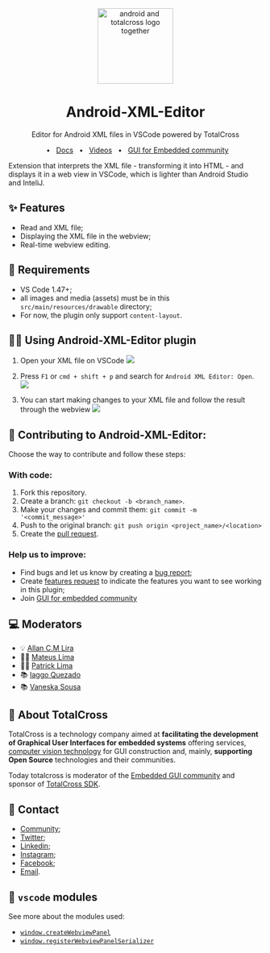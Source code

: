 
<div align="center"> <img src="https://i.imgur.com/zcQ1Z6r.png" alt="android and totalcross logo together" width="150" height="150"/> </div>

<div align="center"> 
<h1> Android-XML-Editor </h1> </div>
<p align="center"> Editor for Android XML files in VSCode powered by TotalCross </strong></em></p>

<div align="center">
  <span>&nbsp;&nbsp;•&nbsp;&nbsp;</span>
  <a href="https://developer.android.com/guide/topics/ui" target="_blank">Docs</a>
  <span>&nbsp;&nbsp;•&nbsp;&nbsp;</span>
  <a href="https://www.youtube.com/c/totalcross" target="_blank">Videos</a>
  <span>&nbsp;&nbsp;•&nbsp;&nbsp;</span>
  <a href="https://t.me/guiembedded" target="_blank">GUI for Embedded community</a>
</div>


Extension that interprets the XML file - transforming it into HTML - and displays it in a web view in VSCode, which is lighter than Android Studio and InteliJ.


## :sparkles: Features
* Read and XML file;
* Displaying the XML file in the webview;
* Real-time webview editing.

## :rotating_light: Requirements
* VS Code 1.47+;
* all images and media (assets) must be in this `src/main/resources/drawable` directory;
* For now, the plugin only support `content-layout`.

## :woman_technologist: Using Android-XML-Editor plugin

1. Open your XML file on VSCode
![](https://i.imgur.com/i7wzQFI.jpg)

1. Press `F1` or `cmd + shift + p` and search for `Android XML Editor: Open`.
![](https://i.imgur.com/hrdNrwB.jpg)

1. You can start making changes to your XML file and follow the result through the webview
![](https://i.imgur.com/6dcCXu2.jpeg)

## :construction: Contributing to Android-XML-Editor:
Choose the way to contribute and follow these steps:

### With code:
1. Fork this repository.
2. Create a branch: `git checkout -b <branch_name>`.
3. Make your changes and commit them: `git commit -m '<commit_message>'`
4. Push to the original branch: `git push origin <project_name>/<location>`
5. Create the [pull request](https://help.github.com/en/github/collaborating-with-issues-and-pull-requests/creating-a-pull-request).

### Help us to improve:
* Find bugs and let us know by creating a [bug report](https://github.com/TotalCross/android-xml-editor/issues);
* Create [features request](https://github.com/TotalCross/android-xml-editor/issues) to indicate the features you want to see working in this plugin;
* Join [GUI for embedded community](https://t.me/guiembedded) 

## :computer: Moderators
* :bulb: [Allan C.M Lira](https://github.com/acmlira)
* :man_technologist: [Mateus Lima](https://github.com/mateuslimax22)
* :man_technologist: [Patrick Lima](https://github.com/pattrickx)
* :books: [Iaggo Quezado](https://github.com/Iaggoq)
* :books: [Vaneska Sousa](https://github.com/VaneskaSousa)

## 🤔 About TotalCross

TotalCross is a technology company aimed at **facilitating the development of Graphical User Interfaces for embedded systems** offering services, [computer vision technology](http://yourapp.totalcross.com/knowcode-app) for GUI construction and, mainly, **supporting Open Source** technologies and their communities.

Today totalcross is moderator of the [Embedded GUI community](https://t.me/guiembedded) and sponsor of [TotalCross SDK](totalcross.com).


## :loudspeaker: Contact
* [Community](https://t.me/guiembedded);
* [Twitter](https://twitter.com/totalcross);
* [Linkedin](https://linkedin.com/company/totalcross);
* [Instagram](https://www.instagram.com/totalcross/);
* [Facebook](www.facebook.com/TotalCross/);
* [Email](mailto:vaneska.sousa@totalcross.com).

## :memo: `vscode` modules

See more about the modules used:
- [`window.createWebviewPanel`](https://code.visualstudio.com/api/references/vscode-api#window.createWebviewPanel)
- [`window.registerWebviewPanelSerializer`](https://code.visualstudio.com/api/references/vscode-api#window.registerWebviewPanelSerializer)
